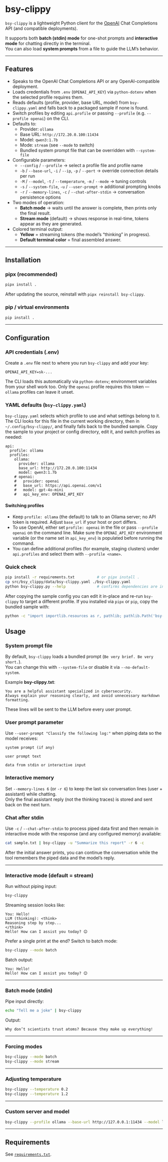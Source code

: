 # bsy-clippy

`bsy-clippy` is a lightweight Python client for the [OpenAI](https://platform.openai.com/) Chat Completions API (and compatible deployments).  

It supports both **batch (stdin) mode** for one-shot prompts and **interactive mode** for chatting directly in the terminal.  
You can also load **system prompts** from a file to guide the LLM’s behavior.

---

## Features

- Speaks to the OpenAI Chat Completions API or any OpenAI-compatible deployment.
- Loads credentials from `.env` (`OPENAI_API_KEY`) via `python-dotenv` when the selected profile requires them.
- Reads defaults (profile, provider, base URL, model) from `bsy-clippy.yaml` and falls back to a packaged sample if none is found.
- Switch profiles by editing `api.profile` or passing `--profile` (e.g. `--profile openai`) on the CLI.
- Defaults to:
  - Provider: `ollama`
  - Base URL: `http://172.20.0.100:11434`
  - Model: `qwen3:1.7b`
  - Mode: `stream` (see `--mode` to switch)
  - Bundled system prompt file that can be overridden with `--system-file`
- Configurable parameters:
  - `--config` / `--profile` → select a profile file and profile name
  - `-b` / `--base-url`, `-i` / `--ip`, `-p` / `--port` → override connection details per run
  - `-M` / `--model`, `-t` / `--temperature`, `-m` / `--mode` → tuning controls
  - `-s` / `--system-file`, `-u` / `--user-prompt` → additional prompting knobs
  - `-r` / `--memory-lines`, `-c` / `--chat-after-stdin` → conversation persistence options
- Two modes of operation:
  - **Batch mode** → waits until the answer is complete, then prints only the final result.
  - **Stream mode** (default) → shows response in real-time, tokens appear as they are generated.
- Colored terminal output:
  - **Yellow** = streaming tokens (the model’s “thinking” in progress).
  - **Default terminal color** = final assembled answer.

---

## Installation

### pipx (recommended)

```bash
pipx install .
```

After updating the source, reinstall with `pipx reinstall bsy-clippy`.

### pip / virtual environments

```bash
pip install .
```

---

## Configuration

### API credentials (.env)

Create a `.env` file next to where you run `bsy-clippy` and add your key:

```
OPENAI_API_KEY=sk-...
```

The CLI loads this automatically via `python-dotenv`; environment variables from your shell work too. Only the `openai` profile requires this token — `ollama` profiles can leave it unset.

### YAML defaults (`bsy-clippy.yaml`)

`bsy-clippy.yaml` selects which profile to use and what settings belong to it. The CLI looks for this file in the current working directory, then in `~/.config/bsy-clippy/`, and finally falls back to the bundled sample. Copy the sample to your project or config directory, edit it, and switch profiles as needed:

```
api:
  profile: ollama
  profiles:
    ollama:
      provider: ollama
      base_url: http://172.20.0.100:11434
      model: qwen3:1.7b
    # openai:
    #   provider: openai
    #   base_url: https://api.openai.com/v1
    #   model: gpt-4o-mini
    #   api_key_env: OPENAI_API_KEY
```

#### Switching profiles

- Keep `profile: ollama` (the default) to talk to an Ollama server; no API token is required. Adjust `base_url` if your host or port differs.
- To use OpenAI, either set `profile: openai` in the file or pass `--profile openai` on the command line. Make sure the `OPENAI_API_KEY` environment variable (or the name set in `api_key_env`) is populated before running the command.
- You can define additional profiles (for example, staging clusters) under `api.profiles` and select them with `--profile <name>`.

### Quick check

```bash
pip install -r requirements.txt          # or pipx install .
cp src/bsy_clippy/data/bsy-clippy.yaml ./bsy-clippy.yaml
python bsy-clippy.py --help              # confirms dependencies are in place
```

After copying the sample config you can edit it in-place and re-run `bsy-clippy` to target a different profile.
If you installed via `pipx` or `pip`, copy the bundled sample with:

```bash
python -c "import importlib.resources as r, pathlib; pathlib.Path('bsy-clippy.yaml').write_text(r.files('bsy_clippy').joinpath('data/bsy-clippy.yaml').read_text())"
```


## Usage

### System prompt file

By default, `bsy-clippy` loads a bundled prompt (`Be very brief. Be very short.`).  
You can change this with `--system-file` or disable it via `--no-default-system`.

Example **bsy-clippy.txt**:

```
You are a helpful assistant specialized in cybersecurity.
Always explain your reasoning clearly, and avoid unnecessary markdown formatting.
```

These lines will be sent to the LLM before every user prompt.

### User prompt parameter

Use `--user-prompt "Classify the following log:"` when piping data so the model receives:

```
system prompt (if any)

user prompt text

data from stdin or interactive input
```

### Interactive memory

Set `--memory-lines 6` (or `-r 6`) to keep the last six conversation lines (user + assistant) while chatting.  
Only the final assistant reply (not the thinking traces) is stored and sent back on the next turn.

### Chat after stdin

Use `-c` / `--chat-after-stdin` to process piped data first and then remain in interactive mode with the response (and any configured memory) available:

```bash
cat sample.txt | bsy-clippy -u "Summarize this report" -r 6 -c
```

After the initial answer prints, you can continue the conversation while the tool remembers the piped data and the model’s reply.

---

### Interactive mode (default = stream)

Run without piping input:

```bash
bsy-clippy
```

Streaming session looks like:

```
You: Hello!
LLM (thinking): <think>
Reasoning step by step...
</think>
Hello! How can I assist you today? 😊
```

Prefer a single print at the end? Switch to batch mode:

```bash
bsy-clippy --mode batch
```

Batch output:

```
You: Hello!
Hello! How can I assist you today? 😊
```

---

### Batch mode (stdin)

Pipe input directly:

```bash
echo "Tell me a joke" | bsy-clippy
```

Output:

```
Why don’t scientists trust atoms? Because they make up everything!
```

---

### Forcing modes

```bash
bsy-clippy --mode batch
bsy-clippy --mode stream
```

---

### Adjusting temperature

```bash
bsy-clippy --temperature 0.2
bsy-clippy --temperature 1.2
```

---

### Custom server and model

```bash
bsy-clippy --profile ollama --base-url http://127.0.0.1:11434 --model llama2
```

---

## Requirements

See [`requirements.txt`](requirements.txt).
